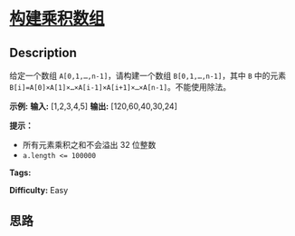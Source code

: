 # [构建乘积数组][title]

## Description

给定一个数组 `A[0,1,…,n-1]`，请构建一个数组 `B[0,1,…,n-1]`，其中 `B` 中的元素
`B[i]=A[0]×A[1]×…×A[i-1]×A[i+1]×…×A[n-1]`。不能使用除法。



**示例:**
            **输入:** [1,2,3,4,5]    **输出:** [120,60,40,30,24]



**提示：**

  * 所有元素乘积之和不会溢出 32 位整数
  * `a.length <= 100000`


**Tags:** 

**Difficulty:** Easy

## 思路

[title]: https://leetcode-cn.com/problems/gou-jian-cheng-ji-shu-zu-lcof
